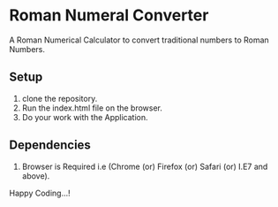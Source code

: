 # Roman Numeral Converter
A Roman Numerical Calculator to convert traditional numbers to Roman Numbers.

## Setup

1. clone the repository.
2. Run the index.html file on the browser.
3. Do your work with the Application.

## Dependencies
1. Browser is Required i.e (Chrome (or) Firefox (or) Safari (or) I.E7 and above).

Happy Coding...!
